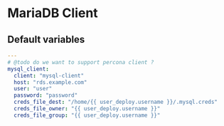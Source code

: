 # MariaDB Client
<!--TOC-->
<!--ENDTOC-->


<!--ROLEVARS-->
## Default variables
```yaml
---
# @todo do we want to support percona client ?
mysql_client:
  client: "mysql-client"
  host: "rds.example.com"
  user: "user"
  password: "password"
  creds_file_dest: "/home/{{ user_deploy.username }}/.mysql.creds"
  creds_file_owner: "{{ user_deploy.username }}"
  creds_file_group: "{{ user_deploy.username }}"

```

<!--ENDROLEVARS-->
